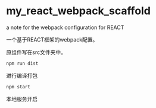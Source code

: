 # my_react_webpack_scaffold
a note for the webpack configuration for REACT

一个基于REACT框架的webpack配置。

原组件写在src文件夹中。

```bash
npm run dist
```

进行编译打包


```bash
npm start
```

本地服务开启